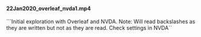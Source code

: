 
#### 22Jan2020_overleaf_nvda1.mp4 
```Initial exploration with Overleaf and NVDA.  Note: Will read backslashes as they are written but not as they are read.  Check settings in NVDA``

